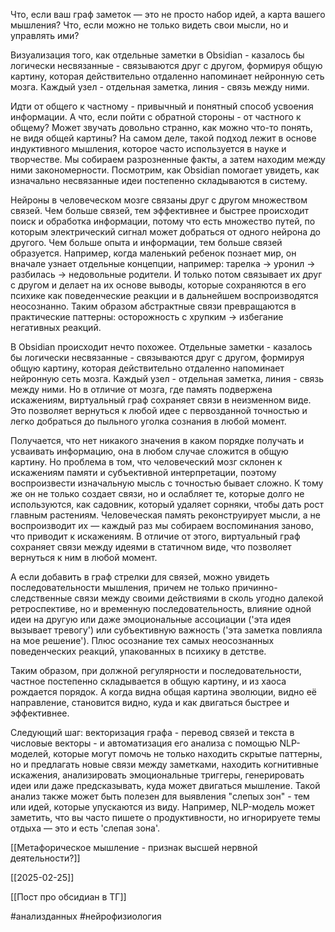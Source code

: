 Что, если ваш граф заметок — это не просто набор идей, а карта вашего мышления? Что, если можно не только видеть свои мысли, но и управлять ими?

Визуализация того, как отдельные заметки в Obsidian - казалось бы логически несвязанные - связываются друг с другом, формируя общую картину, которая действительно отдаленно напоминает нейронную сеть мозга. Каждый узел - отдельная заметка, линия - связь между ними.

Идти от общего к частному - привычный и понятный способ усвоения информации. А что, если пойти с обратной стороны - от частного к общему? Может звучать довольно странно, как можно что-то понять, не видя общей картины? На самом деле, такой подход лежит в основе индуктивного мышления, которое часто используется в науке и творчестве. Мы собираем разрозненные факты, а затем находим между ними закономерности. Посмотрим, как Obsidian помогает увидеть, как изначально несвязанные идеи постепенно складываются в систему.

Нейроны в человеческом мозге связаны друг с другом множеством связей. Чем больше связей, тем эффективнее и быстрее происходит поиск и обработка информации, потому что есть множество путей, по которым электрический сигнал может добраться от одного нейрона до другого. Чем больше опыта и информации, тем больше связей образуется. Например, когда маленький ребенок познает мир, он вначале узнает отдельные концепции, например: тарелка → уронил → разбилась → недовольные родители. И только потом связывает их друг с другом и делает на их основе выводы, которые сохраняются в его психике как поведенческие реакции и в дальнейшем воспроизводятся неосознанно. Таким образом абстрактные связи превращаются в практические паттерны: осторожность с хрупким → избегание негативных реакций.

В Obsidian происходит нечто похожее. Отдельные заметки - казалось бы логически несвязанные - связываются друг с другом, формируя общую картину, которая действительно отдаленно напоминает нейронную сеть мозга. Каждый узел - отдельная заметка, линия - связь между ними. Но в отличие от мозга, где память подвержена искажениям, виртуальный граф сохраняет связи в неизменном виде. Это позволяет вернуться к любой идее с первозданной точностью и легко добраться до пыльного уголка сознания в любой момент.

Получается, что нет никакого значения в каком порядке получать и усваивать информацию, она в любом случае сложится в общую картину. Но проблема в том, что человеческий мозг склонен к искажениям памяти и субъективной интерпретации, поэтому воспроизвести изначальную мысль с точностью бывает сложно. К тому же он не только создает связи, но и ослабляет те, которые долго не используются, как садовник, который удаляет сорняки, чтобы дать рост главным растениям. Человеческая память реконструирует мысли, а не воспроизводит их — каждый раз мы собираем воспоминания заново, что приводит к искажениям. В отличие от этого, виртуальный граф сохраняет связи между идеями в статичном виде, что позволяет вернуться к ним в любой момент.

А если добавить в граф стрелки для связей, можно увидеть последовательности мышления, причем не только причинно-следственные связи между своими действиями в сколь угодно далекой ретроспективе, но и временную последовательность, влияние одной идеи на другую или даже эмоциональные ассоциации ('эта идея вызывает тревогу') или субъективную важность ('эта заметка повлияла на мое решение'). Плюс осознание тех самых неосознанных поведенческих реакций, упакованных в психику в детстве.

Таким образом, при должной регулярности и последовательности, частное постепенно складывается в общую картину, и из хаоса рождается порядок. А когда видна общая картина эволюции, видно её направление, становится видно, куда и как двигаться быстрее и эффективнее. 

Следующий шаг: векторизация графа - перевод связей и текста в числовые векторы - и автоматизация его анализа с помощью NLP-моделей, которые могут помочь не только находить скрытые паттерны, но и предлагать новые связи между заметками, находить когнитивные искажения, анализировать эмоциональные триггеры, генерировать идеи или даже предсказывать, куда может двигаться мышление. Такой анализ также может быть полезен для выявления "слепых зон" - тем или идей, которые упускаются из виду. Например, NLP-модель может заметить, что вы часто пишете о продуктивности, но игнорируете темы отдыха — это и есть 'слепая зона'.

[[Метафорическое мышление - признак высшей нервной деятельности?]]

[[2025-02-25]]

[[Пост про обсидиан в ТГ]]

#анализданных #нейрофизиология
